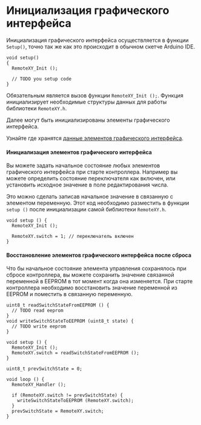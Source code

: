 # Инициализация графического интерфейса

Инициализация графического интерфейса осуществляется в функции `Setup()`, точно так же как это происходит в обычном скетче Arduino IDE. 

```
void setup() 
{
  RemoteXY_Init (); 

  // TODO you setup code
}
```

Обязательным является вызов функции `RemoteXY_Init ();`. Функция инициализирует необходимые структуры данных для работы библиотеки `RemoteXY.h`. 

Далее могут быть инициализированы элементы графического интерфейса. 

Узнайте где хранятся [данные элементов графического интерфейса](/code/structure/ru.md).

#### Инициализация элементов графического интерфейса

Вы можете задать начальное состояние любых элементов графического интерфейса при старте контроллера. Например вы можете определить состояние переключателя как включен, или установить исходное значение в поле редактирования числа.

Это можно сделать записав начальное значение в связанную с элементом переменную. Этот код необходимо разместить в функции `setup ()` после инициализации самой библиотеки `RemoteXY.h`.

```
void setup () {
  RemoteXY_Init ();  
  
  RemoteXY.switch = 1; // переключатель включен 
}
```

#### Восстановление элементов графического интерфейса после сброса

Что бы начальное состояние элемента управления сохранялось при сбросе контроллера, вы можете сохранить значение связанной переменной в EEPROM в тот момент когда она изменяется. При старте контроллера необходимо восстановить значение переменной из EEPROM и поместить в связанную переменную.

```
uint8_t readSwitchStateFromEEPROM () {
  // TODO read eeprom
}
void writeSwitchStateToEEPROM (uint8_t state) {
  // TODO write eeprom
}

void setup () {
  RemoteXY_Init ();  
  RemoteXY.switch = readSwitchStateFromEEPROM ();
}

uint8_t prevSwitchState = 0;

void loop () {
  RemoteXY_Handler ();
  
  if (RemoteXY.switch != prevSwitchState) {
    writeSwitchStateToEEPROM (RemoteXY.switch);   
  }
  prevSwitchState = RemoteXY.switch;
}
```

### 